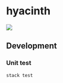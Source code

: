 # hyacinth

![](https://github.com/syuhei176/hyacinth/workflows/Test/badge.svg)

## Development

### Unit test

```
stack test
```
